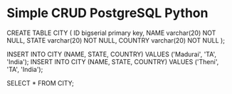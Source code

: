 # Simple CRUD PostgreSQL Python

CREATE TABLE CITY (
    ID bigserial primary key,
    NAME varchar(20) NOT NULL,
	STATE varchar(20) NOT NULL,
	COUNTRY varchar(20) NOT NULL
);

INSERT INTO CITY (NAME, STATE, COUNTRY) VALUES ('Madurai', 'TA', 'India');
INSERT INTO CITY (NAME, STATE, COUNTRY) VALUES ('Theni', 'TA', 'India');

SELECT * FROM CITY;

